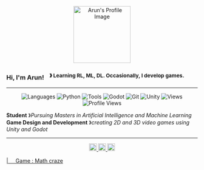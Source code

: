 <!-- Header Section -->
<p align="center">
  <img src="https://your-image-url-here" alt="Arun's Profile Image" width="150" height="150">
</p>

### Hi, I'm Arun! &nbsp;&nbsp;<sup> &#12299; Learning RL, ML, DL. Occasionally, I develop games.</sup>

----

<!-- Badges Section -->
<p align="center">
  <img src="https://img.shields.io/static/v1?label=&message=languages:&color=F0FFFF&style=flat-square" alt="Languages">
  <img src="https://img.shields.io/static/v1?logo=python&label=&message=python&color=000&logoColor=AAA&style=flat-square&link=" alt="Python">
  <img src="https://img.shields.io/static/v1?label=&message=tools:&color=F0FFFF&style=flat-square" alt="Tools">
  <img src="https://img.shields.io/static/v1?logo=godotengine&label=&message=Godot&color=000&logoColor=AAA&style=flat-square&link=" alt="Godot">
  <img src="https://img.shields.io/static/v1?logo=git&label=&message=git&color=000&logoColor=AAA&style=flat-square" alt="Git">
  <img src="https://img.shields.io/static/v1?logo=unity&label=&message=Unity&color=000&logoColor=AAA&style=flat-square&link=" alt="Unity">
  <img src="https://img.shields.io/static/v1?label=&message=views:&color=F0FFFF&style=flat-square" alt="Views">
  <img src="https://komarev.com/ghpvc/?username=Arunprakaash&label=profile+views&color=000000&style=flat-square" alt="Profile Views">
</p>

**Student** &#12299;_Pursuing Masters in Artificial Intelligence and Machine Learning_
<br/>
**Game Design and Development** &#12299;_creating 2D and 3D video games using Unity and Godot_

----

<!-- Social Media Icons Section -->
<p align="center">
  <a href="https://twitter.com/A_r_u_n_G">
    <img alt="Arun's Twitter" width="20" src="https://simpleicons.now.sh/twitter/495f7e" />
  </a>
  <a href="https://www.linkedin.com/in/arunprakaash/">
    <img alt="Arun's LinkedIn" width="20" src="https://simpleicons.now.sh/linkedin/495f7e" />
  </a>
  <a href="https://arunprakaash.artstation.com/">
    <img alt="Arun's Artstation" width="20" src="https://simpleicons.now.sh/artstation/495f7e" />
</p>

| &nbsp;&nbsp;&nbsp; Game  : [Math craze](https://play.google.com/store/apps/details?id=com.mathiletics.com.unity.template.mobile2D&gl=US&pli=1) &nbsp;&nbsp;&nbsp;
